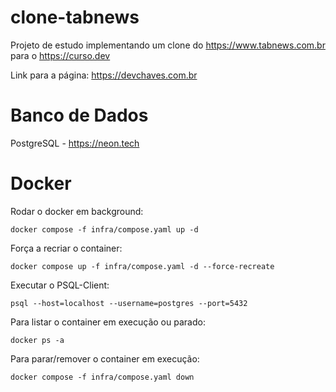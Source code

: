 # clone-tabnews

Projeto de estudo implementando um clone do https://www.tabnews.com.br para o https://curso.dev

Link para a página: https://devchaves.com.br

# Banco de Dados

PostgreSQL - https://neon.tech

# Docker

Rodar o docker em background:

```
docker compose -f infra/compose.yaml up -d
```

Força a recriar o container:

```
docker compose up -f infra/compose.yaml -d --force-recreate
```

Executar o PSQL-Client:

```
psql --host=localhost --username=postgres --port=5432
```

Para listar o container em execução ou parado:

```
docker ps -a
```

Para parar/remover o container em execução:

```
docker compose -f infra/compose.yaml down
```
